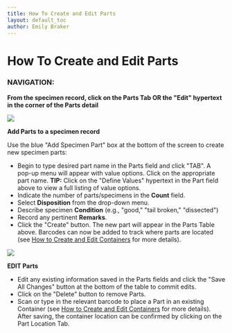 ```yaml
---
title: How To Create and Edit Parts
layout: default_toc
author: Emily Braker
---
```

# How To Create and Edit Parts

### NAVIGATION: 
**From the specimen record, click on the Parts Tab OR the "Edit" hypertext in the corner of the Parts detail**

![](https://raw.githubusercontent.com/ArctosDB/documentation-wiki/gh-pages/tutorial_images/edit_parts.jpg)

**Add Parts to a specimen record**

Use the blue "Add Specimen Part" box at the bottom of the screen to create new specimen parts:
* Begin to type desired part name in the Parts field and click "TAB". A pop-up menu will appear with value options. Click on the appropriate part name. **TIP:** Click on the "Define Values" hypertext in the Part field above to view a full listing of value options.
* Indicate the number of parts/specimens in the **Count** field.
* Select **Disposition** from the drop-down menu.
* Describe specimen **Condition** (e.g., "good," "tail broken," "dissected")
* Record any pertinent **Remarks**.
* Click the "Create" button. The new part will appear in the Parts Table above. Barcodes can now be added to track where parts are located (see [How to Create and Edit Containers](https://arctosdb.github.io/documentation-wiki/how_to/How-to-Create-and-Edit-Containers) for more details).


![](https://raw.githubusercontent.com/ArctosDB/documentation-wiki/gh-pages/tutorial_images/edit_parts_detail.jpg)

**EDIT Parts**
* Edit any existing information saved in the Parts fields and click the "Save All Changes" button at the bottom of the table to commit edits.
* Click on the "Delete" button to remove Parts.
* Scan or type in the relevant barcode to place a Part in an existing Container (see [How to Create and Edit Containers](https://arctosdb.github.io/documentation-wiki/how_to/How-to-Create-and-Edit-Containers.html) for more details). After saving, the container location can be confirmed by clicking on the Part Location Tab.
